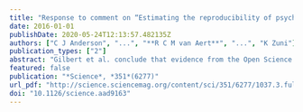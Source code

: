 ```yaml
---
title: "Response to comment on “Estimating the reproducibility of psychological science”"
date: 2016-01-01
publishDate: 2020-05-24T12:13:57.482135Z
authors: ["C J Anderson", "...", "**R C M van Aert**", "...", "K Zuni"]
publication_types: ["2"]
abstract: "Gilbert et al. conclude that evidence from the Open Science Collaboration's Reproducibility Project: Psychology indicates high reproducibility, given the study methodology. Their very optimistic assessment is limited by statistical misconceptions and by causal inferences from selectively interpreted, correlational data. Using the Reproducibility Project: Psychology data, both optimistic and pessimistic conclusions about reproducibility are possible, and neither are yet warranted."
featured: false
publication: "*Science*, *351*(6277)"
url_pdf: "http://science.sciencemag.org/content/sci/351/6277/1037.3.full.pdf"
doi: "10.1126/science.aad9163"
---
```


